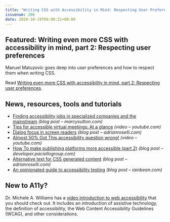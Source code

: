 ```yaml
---
title: "Writing CSS with Accessibility in Mind: Respecting User Preferences"
issuenum: 206
date: 2020-10-19T09:00:21+00:00
---
```


## Featured: Writing even more CSS with accessibility in mind, part 2: Respecting user preferences

Manuel Matuzovic goes deep into user preferences and how to respect them when writing CSS.

Read [Writing even more CSS with accessibility in mind, part 2: Respecting user preferences](https://www.matuzo.at/blog/writing-even-more-css-with-accessibility-in-mind-user-preferences/).

## News, resources, tools and tutorials

* [Finding accessibility jobs in specialized companies and the mainstream](https://marcysutton.com/accessibility-jobs-specialized-mainstream/) _(blog post – marcysutton.com)_
* [Tips for accessible virtual meetings: At a glance](https://www.youtube.com/watch?v=dLCz7RLhM-E) _(video – youtube.com)_
* [Dialog focus in screen readers](https://adrianroselli.com/2020/10/dialog-focus-in-screen-readers.html) _(blog post – adrianroselli.com)_
* [Almost 50% Got This accessibility question wrong!](https://www.youtube.com/watch?v=MO2Vs4sPMo4) _(video – youtube.com)_
* [How To make publishing platforms more accessible (part 2)](https://developer.paciellogroup.com/blog/2020/10/how-to-make-publishing-platforms-more-accessible-part-2/) _(blog post – developer.paciellogroup.com)_
* [Alternative text for CSS generated content](https://adrianroselli.com/2020/10/alternative-text-for-css-generated-content.html) _(blog post – adrianroselli.com)_
* [An opinionated guide to accessibility testing](https://iainbean.com/posts/2020/an-opinionated-guide-to-accessibility-testing/) _(blog post – iainbean.com)_

## New to A11y?

Dr. Michele A. Williams has a [video introduction to web accessibility](https://www.a11yproject.com/resources/introduction-to-web-accessibility/) that you should check out. It includes an introduction of assistive technology, the definition of accessibility, the Web Content Accessibility Guidelines (WCAG), and other considerations.